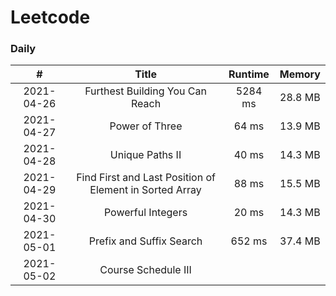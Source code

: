 # Leetcode

### Daily ###
|#         |Title                                                  |Runtime|Memory |
|:--------:|:-----------------------------------------------------:|:-----:|:-----:|
|2021-04-26|Furthest Building You Can Reach                        |5284 ms|28.8 MB|
|2021-04-27|Power of Three                                         |64   ms|13.9 MB|
|2021-04-28|Unique Paths II                                        |40   ms|14.3 MB|
|2021-04-29|Find First and Last Position of Element in Sorted Array|88   ms|15.5 MB|
|2021-04-30|Powerful Integers                                      |20   ms|14.3 MB|
|2021-05-01|Prefix and Suffix Search                               |652  ms|37.4 MB|
|2021-05-02|Course Schedule III                                    |||

